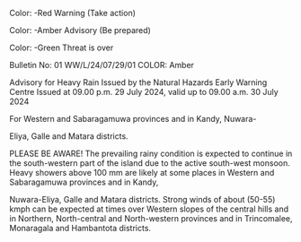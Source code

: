 Color: -Red Warning (Take action)

Color: -Amber Advisory (Be prepared)

Color: -Green Threat is over

Bulletin No: 01 WW/L/24/07/29/01 COLOR: Amber

Advisory for Heavy Rain Issued by the Natural Hazards Early Warning Centre Issued at 09.00 p.m. 29 July 2024, valid up to 09.00 a.m. 30 July 2024

For Western and Sabaragamuwa provinces and in Kandy, Nuwara-

Eliya, Galle and Matara districts.

PLEASE BE AWARE! The prevailing rainy condition is expected to continue in the south-western part of the island due to the active south-west monsoon. Heavy showers above 100 mm are likely at some places in Western and Sabaragamuwa provinces and in Kandy,

Nuwara-Eliya, Galle and Matara districts. Strong winds of about (50-55) kmph can be expected at times over Western slopes of the central hills and in Northern, North-central and North-western provinces and in Trincomalee, Monaragala and Hambantota districts.